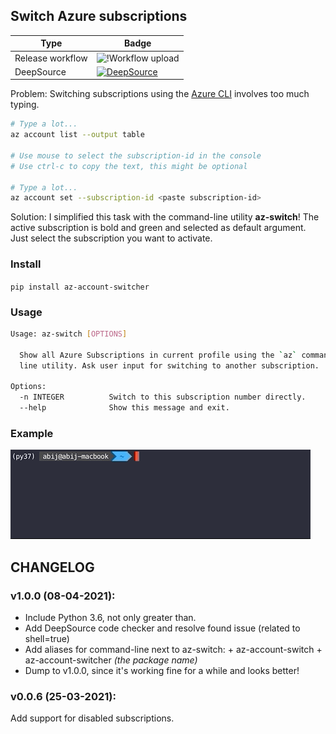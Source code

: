 ## Switch Azure subscriptions

| Type| Badge|
|---|---|
| Release workflow | ![!Workflow upload](https://github.com/abij/az-account-switcher/workflows/Upload%20Python%20Package/badge.svg) |
| DeepSource | [![DeepSource](https://deepsource.io/gh/abij/az-account-switcher.svg/?label=active+issues&show_trend=true)](https://deepsource.io/gh/abij/az-account-switcher/?ref=repository-badge) |

Problem: Switching subscriptions using the [Azure CLI](https://docs.microsoft.com/cli/azure/manage-azure-subscriptions-azure-cli) involves too much typing.

```bash
# Type a lot...
az account list --output table

# Use mouse to select the subscription-id in the console
# Use ctrl-c to copy the text, this might be optional 
 
# Type a lot...
az account set --subscription-id <paste subscription-id>
```

Solution: I simplified this task with the command-line utility **az-switch**! The active subscription is bold and green and selected as default argument. Just select the subscription you want to activate.

### Install

`pip install az-account-switcher`

### Usage

```bash
Usage: az-switch [OPTIONS]

  Show all Azure Subscriptions in current profile using the `az` command-
  line utility. Ask user input for switching to another subscription.

Options:
  -n INTEGER          Switch to this subscription number directly.
  --help              Show this message and exit.
```

### Example

![example_gif](az-switch-example.gif)

## CHANGELOG

### v1.0.0 (08-04-2021):

- Include Python 3.6, not only greater than.
- Add DeepSource code checker and resolve found issue (related to shell=true)
- Add aliases for command-line next to az-switch: + az-account-switch + az-account-switcher _(the package name)_
- Dump to v1.0.0, since it's working fine for a while and looks better!

### v0.0.6 (25-03-2021):

Add support for disabled subscriptions.
